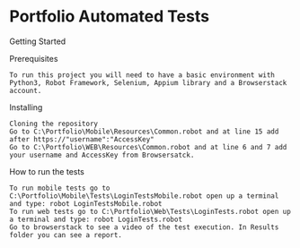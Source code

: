 # Portfolio Automated Tests

Getting Started
	
Prerequisites

	To run this project you will need to have a basic environment with Python3, Robot Framework, Selenium, Appium library and a Browserstack account.
	
Installing 

	Cloning the repository	
	Go to C:\Portfolio\Mobile\Resources\Common.robot and at line 15 add after https://"username":"AccessKey" 	
	Go to C:\Portfolio\WEB\Resources\Common.robot and at line 6 and 7 add your username and AccessKey from Browsersatck.
	

How to run the tests

	To run mobile tests go to C:\Portfolio\Mobile\Tests\LoginTestsMobile.robot open up a terminal and type: robot LoginTestsMobile.robot
	To run web tests go to C:\Portfolio\Web\Tests\LoginTests.robot open up a terminal and type: robot LoginTests.robot
	Go to browserstack to see a video of the test execution. In Results folder you can see a report.
	
